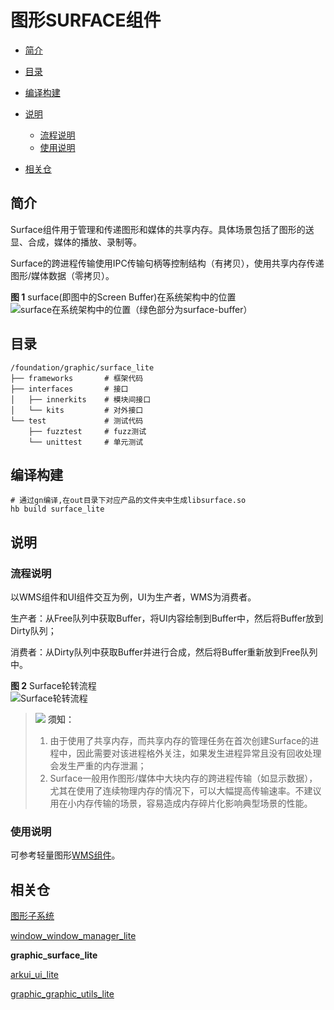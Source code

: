 # 图形SURFACE组件<a name="ZH-CN_TOPIC_0000001078362030"></a>

-   [简介](#section11660541593)
-   [目录](#section161941989596)
-   [编译构建](#section137768191623)
-   [说明](#section1312121216216)
    -   [流程说明](#section1551164914237)
    -   [使用说明](#section129654513264)

-   [相关仓](#section1371113476307)

## 简介<a name="section11660541593"></a>

Surface组件用于管理和传递图形和媒体的共享内存。具体场景包括了图形的送显、合成，媒体的播放、录制等。

Surface的跨进程传输使用IPC传输句柄等控制结构（有拷贝），使用共享内存传递图形/媒体数据（零拷贝）。

**图 1**  surface(即图中的Screen Buffer)在系统架构中的位置<a name="fig584223343312"></a>  
![](figures/surface在系统架构中的位置（绿色部分为surface-buffer）.png "surface在系统架构中的位置（绿色部分为surface-buffer）")

## 目录<a name="section161941989596"></a>

```
/foundation/graphic/surface_lite
├── frameworks       # 框架代码
├── interfaces       # 接口
│   ├── innerkits    # 模块间接口
│   └── kits         # 对外接口
└── test             # 测试代码
    ├── fuzztest     # fuzz测试
    └── unittest     # 单元测试
```

## 编译构建<a name="section137768191623"></a>

```
# 通过gn编译,在out目录下对应产品的文件夹中生成libsurface.so
hb build surface_lite
```

## 说明<a name="section1312121216216"></a>

### 流程说明<a name="section1551164914237"></a>

以WMS组件和UI组件交互为例，UI为生产者，WMS为消费者。

生产者：从Free队列中获取Buffer，将UI内容绘制到Buffer中，然后将Buffer放到Dirty队列；

消费者：从Dirty队列中获取Buffer并进行合成，然后将Buffer重新放到Free队列中。

**图 2**  Surface轮转流程<a name="fig126141128261"></a>  
![](figures/Surface轮转流程.png "Surface轮转流程")

>![](figures/icon-notice.gif) **须知：** 
>1.  由于使用了共享内存，而共享内存的管理任务在首次创建Surface的进程中，因此需要对该进程格外关注，如果发生进程异常且没有回收处理会发生严重的内存泄漏；
>2.  Surface一般用作图形/媒体中大块内存的跨进程传输（如显示数据），尤其在使用了连续物理内存的情况下，可以大幅提高传输速率。不建议用在小内存传输的场景，容易造成内存碎片化影响典型场景的性能。

### 使用说明<a name="section129654513264"></a>

可参考轻量图形[WMS组件](https://gitee.com/openharmony/window_window_manager_lite/blob/master/README_zh.md)。

## 相关仓<a name="section1371113476307"></a>

[图形子系统](https://gitee.com/openharmony/docs/blob/master/zh-cn/readme/%E5%9B%BE%E5%BD%A2%E5%AD%90%E7%B3%BB%E7%BB%9F.md)

[window_window_manager_lite](https://gitee.com/openharmony/window_window_manager_lite/blob/master/README.md)

**graphic_surface_lite**

[arkui_ui_lite](https://gitee.com/openharmony/arkui_ui_lite/blob/master/README.md)

[graphic_graphic_utils_lite](https://gitee.com/openharmony/graphic_graphic_utils_lite/blob/master/README.md)